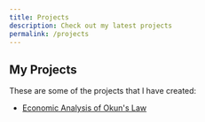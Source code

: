 ```yaml
---
title: Projects
description: Check out my latest projects
permalink: /projects
---
```

## My Projects
These are some of the projects that I have created:

* [Economic Analysis of Okun's Law](/projects/econgraph)
